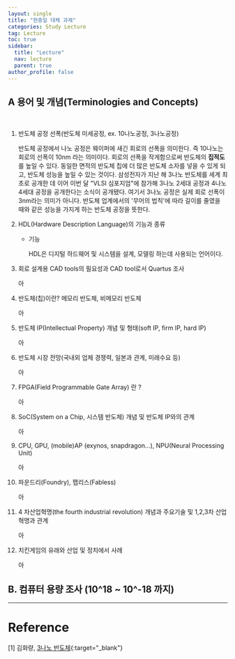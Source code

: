 ```yaml
---
layout: single
title: "현충일 대체 과제"
categories: Study Lecture
tag: Lecture
toc: true
sidebar:
  title: "Lecture"
  nav: lecture
  parent: true
author_profile: false
---
```


## A 용어 및 개념(Terminologies and Concepts)
<br>

1. 반도체 공정 선폭(반도체 미세공정, ex. 10나노공정, 3나노공정)
   
    반도체 공정에서 나노 공정은 웨이퍼에 새긴 회로의 선폭을 의미한다. 즉 10나노는 회로의 선폭이 10nm 라는 의미이다. 회로의 선폭을 작게함으로써 반도체의 **집적도**를 높일 수 있다. 동일한 면적의 반도체 칩에 더 많은 반도체 소자를 넣을 수 있게 되고, 반도체 성능을 높일 수 있는 것이다.
    삼성전자가 지난 해 3나노 반도체를 세계 최초로 공개한 데 이어 이번 달 "VLSI 심포지엄"에 참가해 3나노 2세대 공정과 4나노 4세대 공정을 공개한다는 소식이 공개됐다.
    여기서 3나노 공정은 실제 회로 선폭이 3nm라는 의미가 아니다. 반도체 업계에서의 '무어의 법칙'에 따라 길이를 줄였을 때와 같은 성능을 가지게 하는 반도체 공정을 뜻한다.

2. HDL(Hardware Description Language)의 기능과 종류
   
    - 기능
      
        HDL은 디지털 하드웨어 및 시스템을 설계, 모델링 하는데 사용되는 언어이다.

3. 회로 설계용 CAD tools의 필요성과 CAD tool로서 Quartus 조사
   
    아

4. 반도체(칩)이란? 메모리 반도체, 비메모리 반도체
   
    아

5. 반도체 IP(Intellectual Property) 개념 및 형태(soft IP, firm IP, hard IP)
   
    아

6. 반도체 시장 전망(국내외 업체 경쟁력, 일본과 관계, 미래수요 등)
   
    아

7. FPGA(Field Programmable Gate Array) 란 ?
      
    아

8. SoC(System on a Chip, 시스템 반도체) 개념 및 반도체 IP와의 관계
   
    아

9.  CPU, GPU, (mobile)AP (exynos, snapdragon...), NPU(Neural Processing Unit)

    아

10. 파운드리(Foundry), 팹리스(Fabless)
   
    아

11. 4 차산업혁명(the fourth industrial revolution) 개념과 주요기술 및 1,2,3차 산업혁명과 관계
   
    아

12. 치킨게임의 유래와 산업 및 정치에서 사례
   
    아

## B. 컴퓨터 용량 조사 (10^18 ~ 10^-18 까지)


---
# Reference
[1] 김화량, [3나노 반도체](https://road3.kr/?p=53881&cat=148){:target="_blank"}
<!-- <iframe src="https://www.facebook.com/plugins/post.php?href=https%3A%2F%2Fwww.facebook.com%2Fyavis92%2Fposts%2Fpfbid02mxLJpEuyG4DCiBgmVUhDJCC31nXDRyFikehodpRZrZUQhgqakAiigcNgJpJ7o94Bl&show_text=true&width=500" width="500" height="773" style="border:none;overflow:hidden" scrolling="no" frameborder="0" allowfullscreen="true" allow="autoplay; clipboard-write; encrypted-media; picture-in-picture; web-share"></iframe> -->